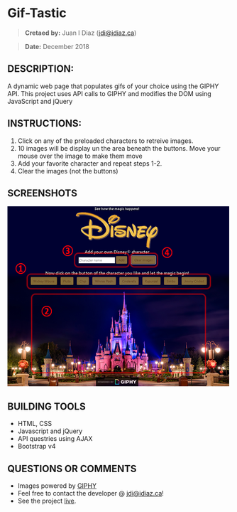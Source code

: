 # Gif-Tastic
> **Cretaed by:**     Juan I Diaz (jdi@idiaz.ca)

> **Date:**           December 2018

## DESCRIPTION:
A dynamic web page that populates gifs of your choice using the GIPHY API. This project uses API calls to GIPHY and modifies the DOM using JavaScript and jQuery

## INSTRUCTIONS:

1. Click on any of the preloaded characters to retreive images.
2. 10 images will be display un the area beneath the buttons. Move your mouse over the image to make them move
3. Add your favorite character and repeat steps 1-2.
4. Clear the images (not the buttons)

## SCREENSHOTS
![Screenshot](./assets/images/screen_01.png)

## BUILDING TOOLS
- HTML, CSS
- Javascript and jQuery
- API questries using AJAX
- Bootstrap v4


## QUESTIONS OR COMMENTS
- Images powered by [GIPHY](https://giphy.com/)
- Feel free to contact the developer @ <jdi@idiaz.ca>!
- See the project [live](https://juanidiaz.github.io/giphy/).


